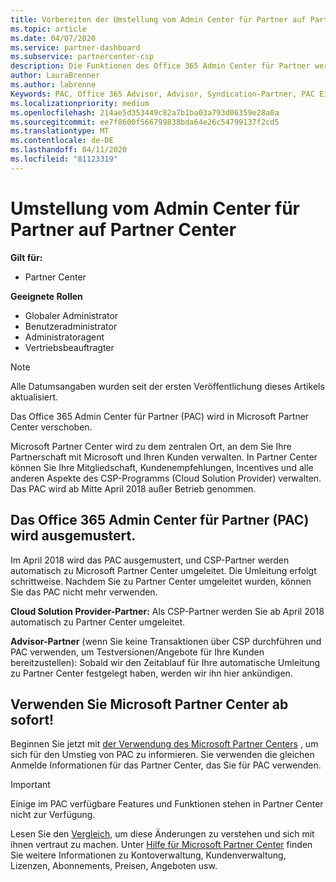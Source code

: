 ```yaml
---
title: Vorbereiten der Umstellung vom Admin Center für Partner auf Partner Center | Partner Center
ms.topic: article
ms.date: 04/07/2020
ms.service: partner-dashboard
ms.subservice: partnercenter-csp
description: Die Funktionen des Office 365 Admin Center für Partner werden in Partner Center verschoben.
author: LauraBrenner
ms.author: labrenne
Keywords: PAC, Office 365 Advisor, Advisor, Syndication-Partner, PAC Einstellen, PAC Ausmusterung
ms.localizationpriority: medium
ms.openlocfilehash: 214ae5d353449c82a7b1ba03a793d06359e28a0a
ms.sourcegitcommit: ee7f8600f566799838bda64e26c54799137f2cd5
ms.translationtype: MT
ms.contentlocale: de-DE
ms.lasthandoff: 04/11/2020
ms.locfileid: "81123319"
---
```

# <a name="partner-admin-center-is-moving-to-the-partner-center"></a>Umstellung vom Admin Center für Partner auf Partner Center

**Gilt für:**

-  Partner Center

**Geeignete Rollen**
-    Globaler Administrator
-    Benutzeradministrator
-    Administratoragent
-    Vertriebsbeauftragter

> [!NOTE]  
>  Alle Datumsangaben wurden seit der ersten Veröffentlichung dieses Artikels aktualisiert.

Das Office 365 Admin Center für Partner (PAC) wird in Microsoft Partner Center verschoben.

Microsoft Partner Center wird zu dem zentralen Ort, an dem Sie Ihre Partnerschaft mit Microsoft und Ihren Kunden verwalten. In Partner Center können Sie Ihre Mitgliedschaft, Kundenempfehlungen, Incentives und alle anderen Aspekte des CSP-Programms (Cloud Solution Provider) verwalten. Das PAC wird ab Mitte April 2018 außer Betrieb genommen.

## <a name="the-office-365-partner-admin-center-pac-will-be-retired"></a>Das Office 365 Admin Center für Partner (PAC) wird ausgemustert.

Im April 2018 wird das PAC ausgemustert, und CSP-Partner werden automatisch zu Microsoft Partner Center umgeleitet. Die Umleitung erfolgt schrittweise. Nachdem Sie zu Partner Center umgeleitet wurden, können Sie das PAC nicht mehr verwenden. 

**Cloud Solution Provider-Partner:** Als CSP-Partner werden Sie ab April 2018 automatisch zu Partner Center umgeleitet. 

**Advisor-Partner** (wenn Sie keine Transaktionen über CSP durchführen und PAC verwenden, um Testversionen/Angebote für Ihre Kunden bereitzustellen): Sobald wir den Zeitablauf für Ihre automatische Umleitung zu Partner Center festgelegt haben, werden wir ihn hier ankündigen. 


## <a name="start-using-the-microsoft-partner-center-now"></a>Verwenden Sie Microsoft Partner Center ab sofort!

Beginnen Sie jetzt mit [der Verwendung des Microsoft Partner Centers](https://partnercenter.microsoft.com/) , um sich für den Umstieg von PAC zu informieren.  Sie verwenden die gleichen Anmelde Informationen für das Partner Center, das Sie für PAC verwenden.

> [!IMPORTANT]  
> Einige im PAC verfügbare Features und Funktionen stehen in Partner Center nicht zur Verfügung.

 Lesen Sie den [Vergleich](moving-from-pac-to-pc.md), um diese Änderungen zu verstehen und sich mit ihnen vertraut zu machen.  Unter [Hilfe für Microsoft Partner Center](https://docs.microsoft.com/partner-center/) finden Sie weitere Informationen zu Kontoverwaltung, Kundenverwaltung, Lizenzen, Abonnements, Preisen, Angeboten usw.